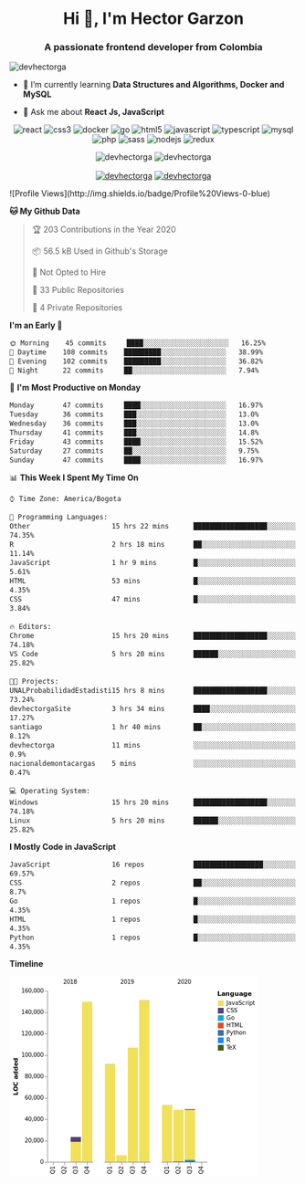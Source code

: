 <h1 align="center">Hi 👋, I'm Hector Garzon</h1>
<h3 align="center">A passionate frontend developer from Colombia</h3>

<p align="left"> <img src="https://komarev.com/ghpvc/?username=devhectorga" alt="devhectorga" /> </p>

- 🌱 I’m currently learning **Data Structures and Algorithms, Docker and MySQL**

- 💬 Ask me about **React Js, JavaScript**

<p align="center"><img src="https://devicons.github.io/devicon/devicon.git/icons/react/react-original-wordmark.svg" alt="react" width="20" height="20"/> <img src="https://devicons.github.io/devicon/devicon.git/icons/css3/css3-original-wordmark.svg" alt="css3" width="20" height="20"/> <img src="https://devicons.github.io/devicon/devicon.git/icons/docker/docker-original-wordmark.svg" alt="docker" width="20" height="20"/> <img src="https://devicons.github.io/devicon/devicon.git/icons/go/go-original.svg" alt="go" width="20" height="20"/> <img src="https://devicons.github.io/devicon/devicon.git/icons/html5/html5-original-wordmark.svg" alt="html5" width="20" height="20"/> <img src="https://devicons.github.io/devicon/devicon.git/icons/javascript/javascript-original.svg" alt="javascript" width="20" height="20"/> <img src="https://devicons.github.io/devicon/devicon.git/icons/typescript/typescript-original.svg" alt="typescript" width="20" height="20"/> <img src="https://devicons.github.io/devicon/devicon.git/icons/mysql/mysql-original-wordmark.svg" alt="mysql" width="20" height="20"/> <img src="https://devicons.github.io/devicon/devicon.git/icons/php/php-original.svg" alt="php" width="20" height="20"/> <img src="https://devicons.github.io/devicon/devicon.git/icons/sass/sass-original.svg" alt="sass" width="20" height="20"/> <img src="https://devicons.github.io/devicon/devicon.git/icons/nodejs/nodejs-original-wordmark.svg" alt="nodejs" width="20" height="20"/> <img src="https://devicons.github.io/devicon/devicon.git/icons/redux/redux-original.svg" alt="redux" width="20" height="20"/></p><p align="center"> <img src="https://github-readme-stats.vercel.app/api?username=devhectorga&count_private=true&show_icons=true" alt="devhectorga" /> <img src="https://github-readme-stats.vercel.app/api/top-langs/?username=devhectorga&layout=compact" alt="devhectorga" /></p>

<p align="center">
<a href="https://twitter.com/devhectorga" target="blank"><img align="center" src="https://cdn.jsdelivr.net/npm/simple-icons@3.0.1/icons/twitter.svg" alt="devhectorga" height="20" width="20" /></a>
<a href="https://linkedin.com/in/devhectorga" target="blank"><img align="center" src="https://cdn.jsdelivr.net/npm/simple-icons@3.0.1/icons/linkedin.svg" alt="devhectorga" height="20" width="20" /></a>
</p>
<!--START_SECTION:waka-->
![Profile Views](http://img.shields.io/badge/Profile%20Views-0-blue)

**🐱 My Github Data** 

> 🏆 203 Contributions in the Year 2020
 > 
> 📦 56.5 kB Used in Github's Storage 
 > 
> 🚫 Not Opted to Hire
 > 
> 📜 33 Public Repositories
 > 
> 🔑 4 Private Repositories 

**I'm an Early 🐤** 

```text
🌞 Morning    45 commits     ████░░░░░░░░░░░░░░░░░░░░░   16.25% 
🌆 Daytime    108 commits    █████████░░░░░░░░░░░░░░░░   38.99% 
🌃 Evening    102 commits    █████████░░░░░░░░░░░░░░░░   36.82% 
🌙 Night      22 commits     ██░░░░░░░░░░░░░░░░░░░░░░░   7.94%

```
📅 **I'm Most Productive on Monday** 

```text
Monday       47 commits     ████░░░░░░░░░░░░░░░░░░░░░   16.97% 
Tuesday      36 commits     ███░░░░░░░░░░░░░░░░░░░░░░   13.0% 
Wednesday    36 commits     ███░░░░░░░░░░░░░░░░░░░░░░   13.0% 
Thursday     41 commits     ███░░░░░░░░░░░░░░░░░░░░░░   14.8% 
Friday       43 commits     ████░░░░░░░░░░░░░░░░░░░░░   15.52% 
Saturday     27 commits     ██░░░░░░░░░░░░░░░░░░░░░░░   9.75% 
Sunday       47 commits     ████░░░░░░░░░░░░░░░░░░░░░   16.97%

```


📊 **This Week I Spent My Time On** 

```text
⌚︎ Time Zone: America/Bogota

💬 Programming Languages: 
Other                    15 hrs 22 mins      ██████████████████░░░░░░░   74.35% 
R                        2 hrs 18 mins       ██░░░░░░░░░░░░░░░░░░░░░░░   11.14% 
JavaScript               1 hr 9 mins         █░░░░░░░░░░░░░░░░░░░░░░░░   5.61% 
HTML                     53 mins             █░░░░░░░░░░░░░░░░░░░░░░░░   4.35% 
CSS                      47 mins             █░░░░░░░░░░░░░░░░░░░░░░░░   3.84%

🔥 Editors: 
Chrome                   15 hrs 20 mins      ██████████████████░░░░░░░   74.18% 
VS Code                  5 hrs 20 mins       ██████░░░░░░░░░░░░░░░░░░░   25.82%

🐱‍💻 Projects: 
UNALProbabilidadEstadisti15 hrs 8 mins       ██████████████████░░░░░░░   73.24% 
devhectorgaSite          3 hrs 34 mins       ████░░░░░░░░░░░░░░░░░░░░░   17.27% 
santiago                 1 hr 40 mins        ██░░░░░░░░░░░░░░░░░░░░░░░   8.12% 
devhectorga              11 mins             ░░░░░░░░░░░░░░░░░░░░░░░░░   0.9% 
nacionaldemontacargas    5 mins              ░░░░░░░░░░░░░░░░░░░░░░░░░   0.47%

💻 Operating System: 
Windows                  15 hrs 20 mins      ██████████████████░░░░░░░   74.18% 
Linux                    5 hrs 20 mins       ██████░░░░░░░░░░░░░░░░░░░   25.82%

```

**I Mostly Code in JavaScript** 

```text
JavaScript               16 repos            █████████████████░░░░░░░░   69.57% 
CSS                      2 repos             ██░░░░░░░░░░░░░░░░░░░░░░░   8.7% 
Go                       1 repos             █░░░░░░░░░░░░░░░░░░░░░░░░   4.35% 
HTML                     1 repos             █░░░░░░░░░░░░░░░░░░░░░░░░   4.35% 
Python                   1 repos             █░░░░░░░░░░░░░░░░░░░░░░░░   4.35%

```


**Timeline**

![Chart not found](https://github.com/devHectorGa/devHectorGa/blob/master/charts/bar_graph.png) 


<!--END_SECTION:waka-->
